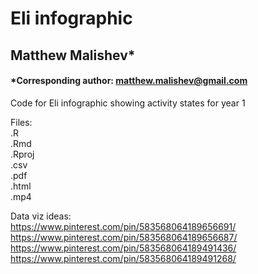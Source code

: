 # Eli infographic  
## Matthew Malishev*  

#### *Corresponding author: matthew.malishev@gmail.com   

Code for Eli infographic showing activity states for year 1  

Files:  
.R  
.Rmd  
.Rproj  
.csv  
.pdf  
.html  
.mp4  

Data viz ideas:  
https://www.pinterest.com/pin/583568064189656691/  
https://www.pinterest.com/pin/583568064189656687/  
https://www.pinterest.com/pin/583568064189491436/  
https://www.pinterest.com/pin/583568064189491268/  


